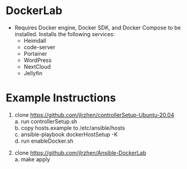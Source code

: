 # DockerLab
- Requires Docker engine, Docker SDK, and Docker Compose to be installed. Installs the following services:
  - Heimdall
  - code-server
  - Portainer
  - WordPress
  - NextCloud
  - Jellyfin

# Example Instructions
1. clone https://github.com/jlrzhen/controllerSetup-Ubuntu-20.04
<br/>  a. run controllerSetup.sh 
<br/>  b. copy hosts.example to /etc/ansible/hosts
<br/>  c. ansible-playbook dockerHostSetup -K
<br/>  d. run enableDocker.sh

2. clone https://github.com/jlrzhen/Ansible-DockerLab
<br/>  a. make apply
